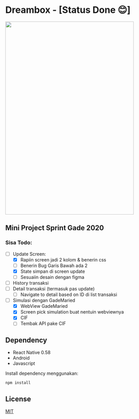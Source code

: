 # Dreambox - [Status Done :blush:]

<img src="https://user-images.githubusercontent.com/8059548/77724531-c9cd5780-7025-11ea-8874-d62bb854b659.gif" width="400" height="600">

## Mini Project Sprint Gade 2020

### Sisa Todo: 
- [ ] Update Screen:
  - [x] Rapiin screen jadi 2 kolom & benerin css
  - [ ] Benerin Bug Garis Bawah ada 2  
  - [x] State simpan di screen update 
  - [ ] Sesuaiin desain dengan figma             
- [ ] History transaksi 
- [ ] Detail transaksi (termasuk pas update)
  - [ ] Navigate to detail based on ID di list transaksi
- [ ] Simulasi dengan GadeMaried
  - [x] WebView GadeMaried 
  - [x] Screen pick simulation buat nentuin webviewnya 
  - [x] CIF 
  - [ ] Tembak API pake CIF 

## Dependency

- React Native 0.58 
- Android 
- Javascript

Install dependency menggunakan: 
```javascript
npm install 
```

## License
[MIT](https://choosealicense.com/licenses/mit/)

